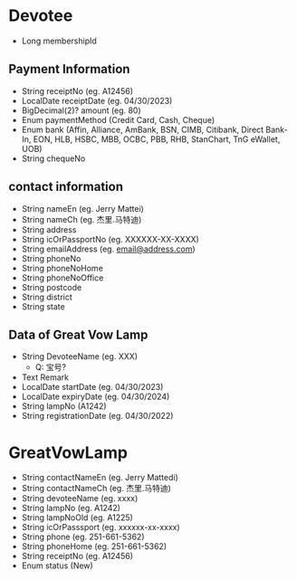 # Devotee
- Long membershipId

## Payment Information
- String receiptNo (eg. A12456)
- LocalDate receiptDate (eg. 04/30/2023)
- BigDecimal(2)? amount (eg. 80)
- Enum paymentMethod (Credit Card, Cash, Cheque)
- Enum bank (Affin, Alliance, AmBank, BSN, CIMB, Citibank, Direct Bank-In, EON, HLB, HSBC, MBB, OCBC, PBB, RHB, StanChart, TnG eWallet, UOB)
- String chequeNo

## contact information
- String nameEn (eg. Jerry Mattei)
- String nameCh (eg. 杰里.马特迪)
- String address
- String icOrPassportNo (eg. XXXXXX-XX-XXXX)
- String emailAddress (eg. email@address.com)
- String phoneNo
- String phoneNoHome
- String phoneNoOffice
- String postcode
- String district
- String state

## Data of Great Vow Lamp
- String DevoteeName (eg. XXX)
  - Q: 宝号?
- Text Remark
- LocalDate startDate (eg. 04/30/2023)
- LocalDate expiryDate (eg. 04/30/2024)
- String lampNo (A1242)
- String registrationDate (eg. 04/30/2022)


# GreatVowLamp

- String contactNameEn (eg. Jerry Mattedi)
- String contactNameCh (eg. 杰里.马特迪)
- String devoteeName (eg. xxxx)
- String lampNo (eg. A1242)
- String lampNoOld (eg. A1225)
- String icOrPasssport (eg. xxxxxx-xx-xxxx)
- String phone (eg. 251-661-5362)
- String phoneHome (eg. 251-661-5362)
- String receiptNo (eg. A12456)
- Enum status (New)